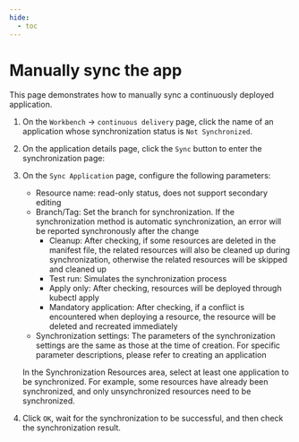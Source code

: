 ```yaml
---
hide:
  - toc
---
```


# Manually sync the app

This page demonstrates how to manually sync a continuously deployed application.

1. On the `Workbench` -> `continuous delivery` page, click the name of an application whose synchronization status is `Not Synchronized`.

    <!--![]()screenshots-->

1. On the application details page, click the `Sync` button to enter the synchronization page:

    <!--![]()screenshots-->

1. On the `Sync Application` page, configure the following parameters:

    - Resource name: read-only status, does not support secondary editing
    - Branch/Tag: Set the branch for synchronization. If the synchronization method is automatic synchronization, an error will be reported synchronously after the change
        - Cleanup: After checking, if some resources are deleted in the manifest file, the related resources will also be cleaned up during synchronization, otherwise the related resources will be skipped and cleaned up
        - Test run: Simulates the synchronization process
        - Apply only: After checking, resources will be deployed through kubectl apply
        - Mandatory application: After checking, if a conflict is encountered when deploying a resource, the resource will be deleted and recreated immediately
    - Synchronization settings: The parameters of the synchronization settings are the same as those at the time of creation. For specific parameter descriptions, please refer to creating an application

    In the Synchronization Resources area, select at least one application to be synchronized. For example, some resources have already been synchronized, and only unsynchronized resources need to be synchronized.

    <!--![]()screenshots-->

1. Click `OK`, wait for the synchronization to be successful, and then check the synchronization result.